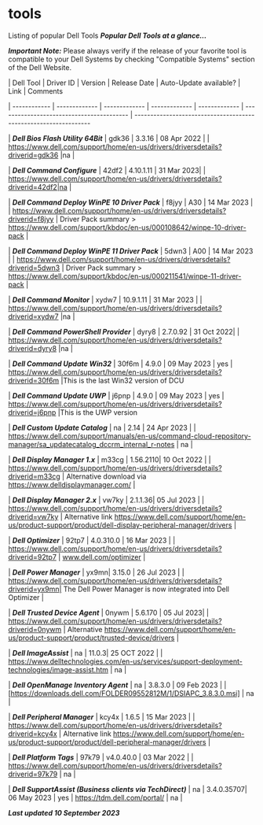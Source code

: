 # tools
Listing of popular Dell Tools
***Popular Dell Tools at a glance...*** 

 

***Important Note:*** Please always verify if the release of your favorite tool is compatible to your Dell Systems by checking "Compatible Systems" section of the Dell Website.  

 

| Dell Tool | Driver ID | Version | Release Date | Auto-Update available? | Link | Comments 

| ------------ | ------------- | ------------- | ------------- | ------------- | ----------------------------------------- | ---------------------------------------------------------------- 

| ***Dell Bios Flash Utility 64Bit*** | gdk36 | 3.3.16 | 08 Apr 2022 | | https://www.dell.com/support/home/en-us/drivers/driversdetails?driverid=gdk36 |na | 

| ***Dell Command Configure*** | 42df2 | 4.10.1.11 | 31 Mar 2023| | https://www.dell.com/support/home/en-us/drivers/driversdetails?driverid=42df2|na | 

| ***Dell Command Deploy WinPE 10 Driver Pack*** | f8jyy | A30 | 14 Mar 2023 | | https://www.dell.com/support/home/en-us/drivers/driversdetails?driverid=f8jyy | Driver Pack summary > https://www.dell.com/support/kbdoc/en-us/000108642/winpe-10-driver-pack | 

| ***Dell Command Deploy WinPE 11 Driver Pack*** | 5dwn3 | A00 | 14 Mar 2023 | | https://www.dell.com/support/home/en-us/drivers/driversdetails?driverid=5dwn3 | Driver Pack summary > https://www.dell.com/support/kbdoc/en-us/000211541/winpe-11-driver-pack | 

| ***Dell Command Monitor*** | xydw7 | 10.9.1.11 | 31 Mar 2023 | | https://www.dell.com/support/home/en-us/drivers/driversdetails?driverid=xydw7 |na | 

| ***Dell Command PowerShell Provider*** | dyry8 | 2.7.0.92 | 31 Oct 2022| | https://www.dell.com/support/home/en-us/drivers/driversdetails?driverid=dyry8 |na | 

| ***Dell Command Update Win32*** | 30f6m | 4.9.0 | 09 May 2023 | yes | https://www.dell.com/support/home/en-us/drivers/driversdetails?driverid=30f6m |This is the last Win32 version of DCU 

| ***Dell Command Update UWP*** | j6pnp | 4.9.0 | 09 May 2023 | yes | https://www.dell.com/support/home/en-us/drivers/driversdetails?driverid=j6pnp |This is the UWP version 

| ***Dell Custom Update Catalog*** | na | 2.14 | 24 Apr 2023 | | https://www.dell.com/support/manuals/en-us/command-cloud-repository-manager/sa_updatecatalog_dccrm_internal_r-notes | na | 

| ***Dell Display Manager 1.x*** | m33cg | 1.56.2110| 10 Oct 2022 | | https://www.dell.com/support/home/en-us/drivers/driversdetails?driverid=m33cg | Alternative download via https://www.delldisplaymanager.com/ |  

| ***Dell Display Manager 2.x*** | vw7ky | 2.1.1.36| 05 Jul 2023 | | https://www.dell.com/support/home/en-us/drivers/driversdetails?driverid=vw7ky | Alternative link https://www.dell.com/support/home/en-us/product-support/product/dell-display-peripheral-manager/drivers |  

| ***Dell Optimizer*** | 92tp7 | 4.0.310.0 | 16 Mar 2023 |  | https://www.dell.com/support/home/en-us/drivers/driversdetails?driverid=92tp7 | www.dell.com/optimizer | 

| ***Dell Power Manager*** | yx9mn| 3.15.0 | 26 Jul 2023 | | https://www.dell.com/support/home/en-us/drivers/driversdetails?driverid=yx9mn| The Dell Power Manager is now integrated into Dell Optimizer | 

| ***Dell Trusted Device Agent*** | 0nywm | 5.6.170 | 05 Jul 2023| | https://www.dell.com/support/home/en-us/drivers/driversdetails?driverid=0nywm | Alternative https://www.dell.com/support/home/en-us/product-support/product/trusted-device/drivers | 

| ***Dell ImageAssist*** | na | 11.0.3| 25 OCT 2022 | | https://www.delltechnologies.com/en-us/services/support-deployment-technologies/image-assist.htm | na | 

| ***Dell OpenManage Inventory Agent*** | na | 3.8.3.0 | 09 Feb 2023 | | [https://downloads.dell.com/FOLDER09552812M/1/DSIAPC_3.8.3.0.msi] | na | 

| ***Dell Peripheral Manager*** | kcy4x | 1.6.5 | 15 Mar 2023 | | https://www.dell.com/support/home/en-us/drivers/driversdetails?driverid=kcy4x | Alternative link https://www.dell.com/support/home/en-us/product-support/product/dell-peripheral-manager/drivers | 

| ***Dell Platform Tags*** | 97k79 | v4.0.40.0 | 03 Mar 2022 | | https://www.dell.com/support/home/en-us/drivers/driversdetails?driverid=97k79 | na | 

| ***Dell SupportAssist (Business clients via TechDirect)*** | na | 3.4.0.35707| 06 May 2023 | yes | https://tdm.dell.com/portal/ | na | 

 

 

***Last updated 10 September 2023*** 
